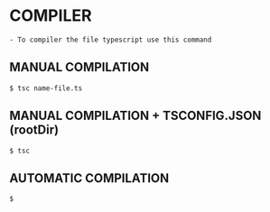 
# COMPILER

    - To compiler the file typescript use this command



## MANUAL COMPILATION    

    $ tsc name-file.ts



## MANUAL COMPILATION  + TSCONFIG.JSON (rootDir)  

    $ tsc


## AUTOMATIC COMPILATION

    $ 


